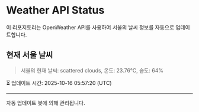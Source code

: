 
# Weather API Status

이 리포지토리는 OpenWeather API를 사용하여 서울의 날씨 정보를 자동으로 업데이트합니다.

## 현재 서울 날씨
> 서울의 현재 날씨: scattered clouds, 온도: 23.76°C, 습도: 64%

⏳ 업데이트 시간: 2025-10-16 05:57:20 (UTC)

---
자동 업데이트 봇에 의해 관리됩니다.
